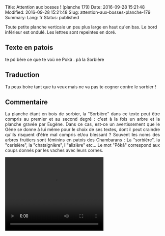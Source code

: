 Title: Attention aux bosses ! (planche 179)
Date: 2016-09-28 15:21:48
Modified: 2016-09-28 15:21:48
Slug: attention-aux-bosses-planche-179
Summary: 
Lang: fr
Status: published

Toute petite planche verticale un peu plus large en haut qu'en bas. Le bord inférieur est ondulé. Les lettres sont repeintes en doré.

<figure class="image-block" style="float: right;">
  <img alt="" src="{static}/images/planche_179.png">
  <figcaption style="max-width: 503px"></figcaption>
</figure>

## Texte en patois
te pô bère ce que te voù ne Pokâ . pâ la Sorbière



## Traduction
Tu peux boire tant que tu veux mais ne va pas te cogner contre le sorbier !

## Commentaire
<p style="text-align:justify;">La planche étant en bois de sorbier, la "Sorbière" dans ce texte peut être compris au premier et au second degré : c'est à la fois un arbre et la planche gravée par Eugène. Dans ce cas, est-ce un avertissement que le Gène se donne à lui même pour le choix de ses textes, dont il peut craindre qu'ils risquent d'être mal compris et/ou blessant ?
Souvent les noms des arbres fruitiers sont féminins en patois des Chambarans :  La "sorbière", la "cerisière", la "chataignière", l'"alizière" etc...
Le mot "Pôkâ" correspond aux coups donnés par les vaches avec leurs cornes.</p>


<video width="320" height="240" controls>
  <source src="https://d1njpgd0ygatdn.cloudfront.net/video_179.mp4" type="video/mp4">
</video>
